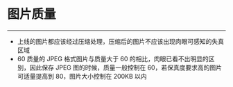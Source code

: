 # 图片质量

---

- 上线的图片都应该经过压缩处理，压缩后的图片不应该出现肉眼可感知的失真区域
- 60 质量的 JPEG 格式图片与质量大于 60 的相比，肉眼已看不出明显的区别，因此保存 JPEG 图的时候，质量一般控制在 60，若保真度要求高的图片可适量提高到 80，图片大小控制在 200KB 以内
